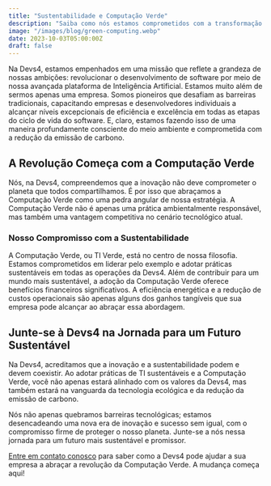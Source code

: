 ```yaml
---
title: "Sustentabilidade e Computação Verde"
description: "Saiba como nós estamos comprometidos com a transformação do desenvolvimento de software de forma sustentável, reduzindo emissões de carbono e promovendo a inovação e eficiência."
image: "/images/blog/green-computing.webp"
date: 2023-10-03T05:00:00Z
draft: false
---
```


Na Devs4, estamos empenhados em uma missão que reflete a grandeza de nossas ambições: revolucionar o desenvolvimento de software por meio de nossa avançada plataforma de Inteligência Artificial. Estamos muito além de sermos apenas uma empresa. Somos pioneiros que desafiam as barreiras tradicionais, capacitando empresas e desenvolvedores individuais a alcançar níveis excepcionais de eficiência e excelência em todas as etapas do ciclo de vida do software. E, claro, estamos fazendo isso de uma maneira profundamente consciente do meio ambiente e comprometida com a redução da emissão de carbono.

## A Revolução Começa com a Computação Verde

Nós, na Devs4, compreendemos que a inovação não deve comprometer o planeta que todos compartilhamos. É por isso que abraçamos a Computação Verde como uma pedra angular de nossa estratégia. A Computação Verde não é apenas uma prática ambientalmente responsável, mas também uma vantagem competitiva no cenário tecnológico atual.

### Nosso Compromisso com a Sustentabilidade

A Computação Verde, ou TI Verde, está no centro de nossa filosofia. Estamos comprometidos em liderar pelo exemplo e adotar práticas sustentáveis em todas as operações da Devs4. Além de contribuir para um mundo mais sustentável, a adoção da Computação Verde oferece benefícios financeiros significativos. A eficiência energética e a redução de custos operacionais são apenas alguns dos ganhos tangíveis que sua empresa pode alcançar ao abraçar essa abordagem.

## Junte-se à Devs4 na Jornada para um Futuro Sustentável

Na Devs4, acreditamos que a inovação e a sustentabilidade podem e devem coexistir. Ao adotar práticas de TI sustentáveis e a Computação Verde, você não apenas estará alinhado com os valores da Devs4, mas também estará na vanguarda da tecnologia ecológica e da redução da emissão de carbono.

Nós não apenas quebramos barreiras tecnológicas; estamos desencadeando uma nova era de inovação e sucesso sem igual, com o compromisso firme de proteger o nosso planeta. Junte-se a nós nessa jornada para um futuro mais sustentável e promissor.

[Entre em contato conosco](/contact) para saber como a Devs4 pode ajudar a sua empresa a abraçar a revolução da Computação Verde. A mudança começa aqui!